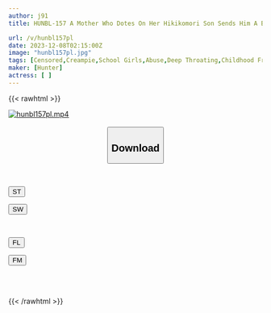 ```yaml
---
author: j91
title: HUNBL-157 A Mother Who Dotes On Her Hikikomori Son Sends Him A Birthday Present, Which Is A Childhood Friend Who Has Been Detained.

url: /v/hunbl157pl
date: 2023-12-08T02:15:00Z
image: "hunbl157pl.jpg"
tags: [Censored,Creampie,School Girls,Abuse,Deep Throating,Childhood Friend	 ]
maker: [Hunter]
actress: [ ]
---
```



{{< rawhtml >}}

<div class="video" data-videoid="bP1v6rG89gsRqP">
    <a href="javascript:;">
        <img src="/v/hunbl157pl/hunbl157pl.jpg" width="WIDTH" height="HEIGHT" alt="hunbl157pl.mp4" loading="lazy">
    </a>
</div>

<script type="text/javascript" src="https://j91.asia/asset/on-demand-st.js"></script>

<br>
  <link rel="stylesheet" href="https://j91.asia/asset/bs5.css">
  
  <center>
  <button class="btn btn-primary" type="button" data-bs-toggle="collapse" data-bs-target=".multi-collapse" aria-expanded="false" aria-controls="multiCollapseExample1 multiCollapseExample2"><h2>Download</h2></button></center>
</p>
<div class="row">
  <div class="col">
    <div class="collapse multi-collapse" id="multiCollapseExample1">
      <div class="card card-body">
	      	      <br>
<div class="buttons">  
<p><a href="https://streamtape.to/v/bP1v6rG89gsRqP" target="_blank"><button class="btn-hover color-3"><i class="fa fa-download"></i> ST</button></a></p>
<p><a href="https://flaswish.com/66ngpfeqt7z9" target="_blank"><button class="btn-hover color-2"><i class="fa fa-download"></i> SW</button></a></p></div>
    </div>
  </div>
</div>
  <div class="col">
    <div class="collapse multi-collapse" id="multiCollapseExample2">
      <div class="card card-body">
	      <br>
<div class="buttons">
<p><a href="javascript:;" target="_blank"><button class="btn-hover color-9"><i class="fa fa-download"></i> FL</button></a></p>
<p><a href="javascript:;" target="_blank"><button class="btn-hover color-8"><i class="fa fa-download"></i> FM</button></a></p></div>
<br><br>
      </div>
    </div>
  </div>
</div>

{{< /rawhtml >}}